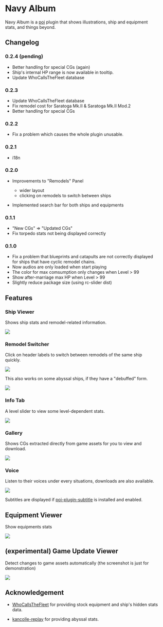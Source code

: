# Navy Album

Navy Album is a [poi](https://github.com/poooi/poi) plugin that shows
illustrations, ship and equipment stats, and things beyond.

## Changelog

### 0.2.4 (pending)

- Better handling for special CGs (again)
- Ship's internal HP range is now available in tooltip.
- Update WhoCallsTheFleet database

### 0.2.3

- Update WhoCallsTheFleet database
- Fix remodel cost for Saratoga Mk.II & Saratoga Mk.II Mod.2
- Better handling for special CGs

### 0.2.2

- Fix a problem which causes the whole plugin unusable.

### 0.2.1

- i18n

### 0.2.0

- Improvements to "Remodels" Panel

  - wider layout
  - clicking on remodels to switch between ships

- Implemented search bar for both ships and equipments

### 0.1.1

- "New CGs" => "Updated CGs"
- Fix torpedo stats not being displayed correctly

### 0.1.0

- Fix a problem that blueprints and catapults are not correctly displayed
  for ships that have cyclic remodel chains.
- Now audios are only loaded when start playing
- The color for max comsumption only changes when Level > 99
- Show after-marriage max HP when Level > 99
- Slightly reduce package size (using rc-slider dist)

## Features

### Ship Viewer

Shows ship stats and remodel-related information.

![](docs/ship-viewer-intro.jpg)

### Remodel Switcher

Click on header labels to switch between remodels of the same ship quickly.

![](docs/header1.jpg)

This also works on some abyssal ships, if they have a "debuffed" form.

![](docs/header2.jpg)

### Info Tab

A level slider to view some level-dependent stats.

![](docs/level-slider.jpg)

### Gallery

Shows CGs extracted directly from game assets for you to view and download.

![](docs/gallery.jpg)

### Voice

Listen to their voices under every situations, downloads are also available.

![](docs/voice.jpg)

Subtitles are displayed if [poi-plugin-subtitle](https://github.com/kcwikizh/poi-plugin-subtitle)
is installed and enabled.

## Equipment Viewer

Show equipments stats

![](docs/equipments.jpg)

## (experimental) Game Update Viewer

Detect changes to game assets automatically (the screenshot is just for demonstration)

![](docs/game-update.jpg)

## Acknowledgement

- [WhoCallsTheFleet](https://github.com/Diablohu/WhoCallsTheFleet) for providing
  stock equipment and ship's hidden stats data.

- [kancolle-replay](https://github.com/KC3Kai/kancolle-replay) for providing
  abyssal stats.
